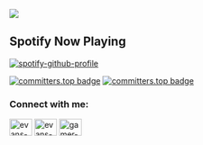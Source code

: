 <!-- <p align="center"><img src="https://github.com/gamer-snave/gamer-snave/blob/main/pickle_cropped.svg"  /></p> -->
<a href="#"><img src="https://img.shields.io/badge/sudoevans-Super%20User-green"></a>

## Spotify Now Playing

[![spotify-github-profile](https://spotify-github-profile.vercel.app/api/view?uid=ovn123icu5osup05w2iryzac9&cover_image=true&theme=novatorem&show_offline=true&background_color=121212&interchange=true&bar_color=53b14f&bar_color_cover=false)](https://github.com/kittinan/spotify-github-profile)

[![committers.top badge](https://user-badge.committers.top/kenya_public/sudoevans.svg)](https://user-badge.committers.top/kenya_public/sudoevans)
[![committers.top badge](https://user-badge.committers.top/kenya/sudoevans.svg)](https://user-badge.committers.top/kenya/sudoevans)



<h3> Connect with me:</h3>

<p align="left">
<a href="https://twitter.com/sudoevans" target="blank"><img align="center" src="https://github.com/sudoevans/sudoevans/blob/main/388357.svg" alt="evans-cheruiyot" height="30" width="40" /></a>
<a href="https://linkedin.com/in/evans-cheruiyot" target="blank"><img align="center" src="https://raw.githubusercontent.com/rahuldkjain/github-profile-readme-generator/master/src/images/icons/Social/linked-in-alt.svg" alt="evans-cheruiyot" height="30" width="40" /></a>
<a href="https://instagram.com/sudoevans" target="blank"><img align="center" src="https://raw.githubusercontent.com/rahuldkjain/github-profile-readme-generator/master/src/images/icons/Social/instagram.svg" alt="gamer-snave" height="30" width="40" /></a>
</p>





